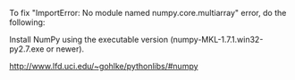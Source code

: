To fix "ImportError: No module named numpy.core.multiarray" error, do the following:

Install NumPy using the executable version (numpy-MKL-1.7.1.win32-py2.7.exe or newer).

<a href="http://www.lfd.uci.edu/~gohlke/pythonlibs/#numpy" rel="nofollow">http://www.lfd.uci.edu/~gohlke/pythonlibs/#numpy</a>